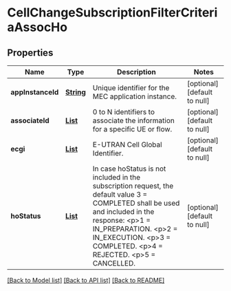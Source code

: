 # CellChangeSubscriptionFilterCriteriaAssocHo
## Properties

Name | Type | Description | Notes
------------ | ------------- | ------------- | -------------
**appInstanceId** | [**String**](string.md) | Unique identifier for the MEC application instance. | [optional] [default to null]
**associateId** | [**List**](AssociateId.md) | 0 to N identifiers to associate the information for a specific UE or flow. | [optional] [default to null]
**ecgi** | [**List**](Ecgi.md) | E-UTRAN Cell Global Identifier. | [optional] [default to null]
**hoStatus** | [**List**](integer.md) | In case hoStatus is not included in the subscription request, the default value 3 &#x3D; COMPLETED shall be used and included in the response: &lt;p&gt;1 &#x3D; IN_PREPARATION. &lt;p&gt;2 &#x3D; IN_EXECUTION. &lt;p&gt;3 &#x3D; COMPLETED. &lt;p&gt;4 &#x3D; REJECTED. &lt;p&gt;5 &#x3D; CANCELLED. | [optional] [default to null]

[[Back to Model list]](../README.md#documentation-for-models) [[Back to API list]](../README.md#documentation-for-api-endpoints) [[Back to README]](../README.md)

